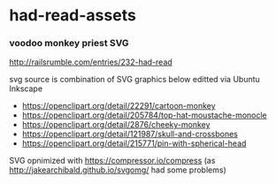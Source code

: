 # had-read-assets


### voodoo monkey priest SVG

http://railsrumble.com/entries/232-had-read

svg source is combination of SVG graphics below editted via Ubuntu Inkscape

* https://openclipart.org/detail/22291/cartoon-monkey
* https://openclipart.org/detail/205784/top-hat-moustache-monocle
* https://openclipart.org/detail/2876/cheeky-monkey
* https://openclipart.org/detail/121987/skull-and-crossbones
* https://openclipart.org/detail/215771/pin-with-spherical-head

SVG opnimized with https://compressor.io/compress  (as http://jakearchibald.github.io/svgomg/  had some problems)
